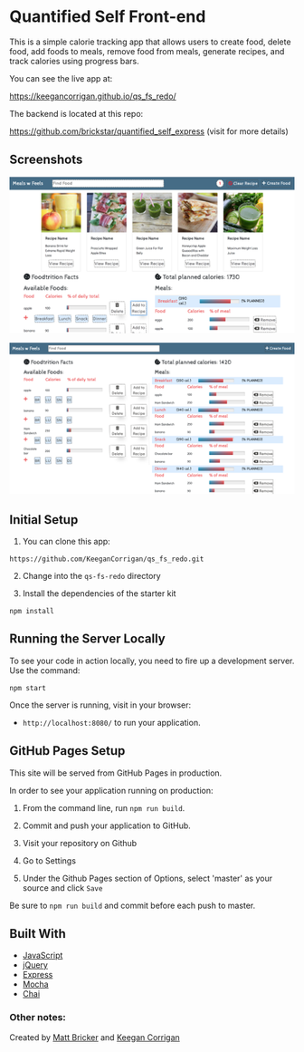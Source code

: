 # Quantified Self Front-end

This is a simple calorie tracking app that allows users to create food, delete food, add foods to meals, remove food from meals, generate recipes, and track calories using progress bars. 

You can see the live app at:

https://keegancorrigan.github.io/qs_fs_redo/

The backend is located at this repo:

https://github.com/brickstar/quantified_self_express (visit for more details)

## Screenshots

![image_1](https://github.com/KeeganCorrigan/qs_fs_redo/blob/master/Screen%20Shot%202018-10-17%20at%2011.41.25%20PM.png)

![image_2](https://github.com/KeeganCorrigan/qs_fs_redo/blob/master/Screen%20Shot%202018-10-17%20at%209.13.33%20PM.png)

## Initial Setup

1. You can clone this app:

  ```shell
  https://github.com/KeeganCorrigan/qs_fs_redo.git
  ```
2. Change into the `qs-fs-redo` directory

3. Install the dependencies of the starter kit

  ```shell
  npm install
  ```

## Running the Server Locally

To see your code in action locally, you need to fire up a development server. Use the command:

```shell
npm start
```

Once the server is running, visit in your browser:

* `http://localhost:8080/` to run your application.

## GitHub Pages Setup

This site will be served from GitHub Pages in production.

In order to see your application running on production:

1. From the command line, run `npm run build`.

2. Commit and push your application to GitHub.

3. Visit your repository on Github

4. Go to Settings

5. Under the Github Pages section of Options, select 'master' as your source and click `Save`

Be sure to `npm run build` and commit before each push to master.

## Built With

* [JavaScript](https://www.javascript.com/)
* [jQuery](https://jquery.com/)
* [Express](https://expressjs.com/)
* [Mocha](https://mochajs.org/)
* [Chai](https://chaijs.com/)

### Other notes:

Created by [Matt Bricker](https://github.com/brickstar) and [Keegan Corrigan](https://github.com/keegancorrigan/)
